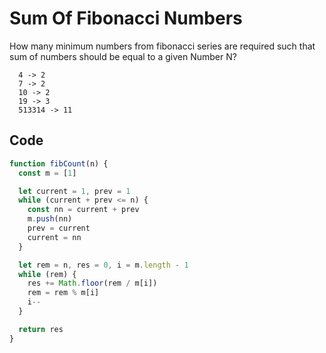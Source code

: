 # Sum Of Fibonacci Numbers

How many minimum numbers from fibonacci series are required such that sum of numbers should be equal to a given Number N?

```
  4 -> 2
  7 -> 2
  10 -> 2
  19 -> 3
  513314 -> 11
```

## Code

```javascript
function fibCount(n) {
  const m = [1]

  let current = 1, prev = 1
  while (current + prev <= n) {
    const nn = current + prev
    m.push(nn)
    prev = current
    current = nn
  }

  let rem = n, res = 0, i = m.length - 1
  while (rem) {
    res += Math.floor(rem / m[i])
    rem = rem % m[i]
    i--
  }

  return res
}
```
